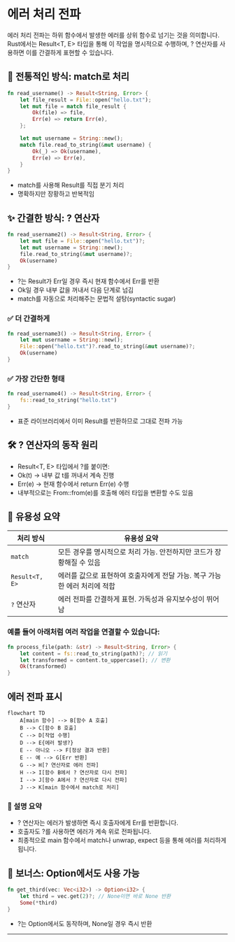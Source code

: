 # 에러 처리 전파
에러 처리 전파는 하위 함수에서 발생한 에러를 상위 함수로 넘기는 것을 의미합니다.  
Rust에서는 Result<T, E> 타입을 통해 이 작업을 명시적으로 수행하며, ? 연산자를 사용하면 이를 간결하게 표현할 수 있습니다.

## 🧭 전통적인 방식: match로 처리
```rust
fn read_username() -> Result<String, Error> {
    let file_result = File::open("hello.txt");
    let mut file = match file_result {
        Ok(file) => file,
        Err(e) => return Err(e),
    };

    let mut username = String::new();
    match file.read_to_string(&mut username) {
        Ok(_) => Ok(username),
        Err(e) => Err(e),
    }
}
```

- match를 사용해 Result를 직접 분기 처리
- 명확하지만 장황하고 반복적임

## ✨ 간결한 방식: ? 연산자
```rust
fn read_username2() -> Result<String, Error> {
    let mut file = File::open("hello.txt")?;
    let mut username = String::new();
    file.read_to_string(&mut username)?;
    Ok(username)
}
```

- ?는 Result가 Err일 경우 즉시 현재 함수에서 Err를 반환
- Ok일 경우 내부 값을 꺼내서 다음 단계로 넘김
- match를 자동으로 처리해주는 문법적 설탕(syntactic sugar)

### ✅ 더 간결하게
```rust
fn read_username3() -> Result<String, Error> {
    let mut username = String::new();
    File::open("hello.txt")?.read_to_string(&mut username)?;
    Ok(username)
}
```


### ✅ 가장 간단한 형태
```rust
fn read_username4() -> Result<String, Error> {
    fs::read_to_string("hello.txt")
}
```

- 표준 라이브러리에서 이미 Result를 반환하므로 그대로 전파 가능

## 🛠️ ? 연산자의 동작 원리
- Result<T, E> 타입에서 ?를 붙이면:
- Ok(t) → 내부 값 t를 꺼내서 계속 진행
- Err(e) → 현재 함수에서 return Err(e) 수행
- 내부적으로는 From::from(e)를 호출해 에러 타입을 변환할 수도 있음

## 🚀 유용성 요약
| 처리 방식     | 유용성 요약                                                   |
|---------------|--------------------------------------------------------------|
| `match`       | 모든 경우를 명시적으로 처리 가능. 안전하지만 코드가 장황해질 수 있음 |
| `Result<T, E>`| 에러를 값으로 표현하여 호출자에게 전달 가능. 복구 가능한 에러 처리에 적합 |
| `?` 연산자    | 에러 전파를 간결하게 표현. 가독성과 유지보수성이 뛰어남           |


### 예를 들어 아래처럼 여러 작업을 연결할 수 있습니다:
```rust
fn process_file(path: &str) -> Result<String, Error> {
    let content = fs::read_to_string(path)?; // 읽기
    let transformed = content.to_uppercase(); // 변환
    Ok(transformed)
}
```

## 에러 전파 표시

```mermaid
flowchart TD
    A[main 함수] --> B[함수 A 호출]
    B --> C[함수 B 호출]
    C --> D[작업 수행]
    D --> E{에러 발생?}
    E -- 아니오 --> F[정상 결과 반환]
    E -- 예 --> G[Err 반환]
    G --> H[? 연산자로 에러 전파]
    H --> I[함수 B에서 ? 연산자로 다시 전파]
    I --> J[함수 A에서 ? 연산자로 다시 전파]
    J --> K[main 함수에서 match로 처리]

```
### 🧠 설명 요약
- ? 연산자는 에러가 발생하면 즉시 호출자에게 Err를 반환합니다.
- 호출자도 ?를 사용하면 에러가 계속 위로 전파됩니다.
- 최종적으로 main 함수에서 match나 unwrap, expect 등을 통해 에러를 처리하게 됩니다.


## 🔐 보너스: Option에서도 사용 가능
```rust
fn get_third(vec: Vec<i32>) -> Option<i32> {
    let third = vec.get(2)?; // None이면 바로 None 반환
    Some(*third)
}
```

- ?는 Option에서도 동작하며, None일 경우 즉시 반환


---

